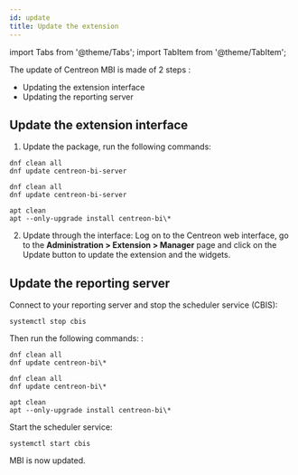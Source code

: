 ```yaml
---
id: update
title: Update the extension
---
```

import Tabs from '@theme/Tabs';
import TabItem from '@theme/TabItem';

The update of Centreon MBI is made of 2 steps :

- Updating the extension interface
- Updating the reporting server

## Update the extension interface

1. Update the package, run the following commands:

<Tabs groupId="sync">
<TabItem value="Alma / RHEL / Oracle Linux 8" label="Alma / RHEL / Oracle Linux 8">

```shell
dnf clean all
dnf update centreon-bi-server
```

</TabItem>
<TabItem value="Alma / RHEL / Oracle Linux 9" label="Alma / RHEL / Oracle Linux 9">

```shell
dnf clean all
dnf update centreon-bi-server
```

</TabItem>
<TabItem value="Debian 11" label="Debian 11">

```shell
apt clean
apt --only-upgrade install centreon-bi\*
```

</TabItem>
</Tabs>

2. Update through the interface: Log on to the Centreon web interface, go to
the **Administration > Extension > Manager** page and click on the
Update button to update the extension and the widgets.

## Update the reporting server

Connect to your reporting server and stop the scheduler service (CBIS):

```shell
systemctl stop cbis
```

Then run the following commands: :

<Tabs groupId="sync">
<TabItem value="Alma / RHEL / Oracle Linux 8" label="Alma / RHEL / Oracle Linux 8">

```shell
dnf clean all
dnf update centreon-bi\*
```

</TabItem>
<TabItem value="Alma / RHEL / Oracle Linux 9" label="Alma / RHEL / Oracle Linux 9">

```shell
dnf clean all
dnf update centreon-bi\*
```

</TabItem>
<TabItem value="Debian 11" label="Debian 11">

```shell
apt clean
apt --only-upgrade install centreon-bi\*
```

</TabItem>
</Tabs>

Start the scheduler service:

```shell
systemctl start cbis
```

MBI is now updated.
